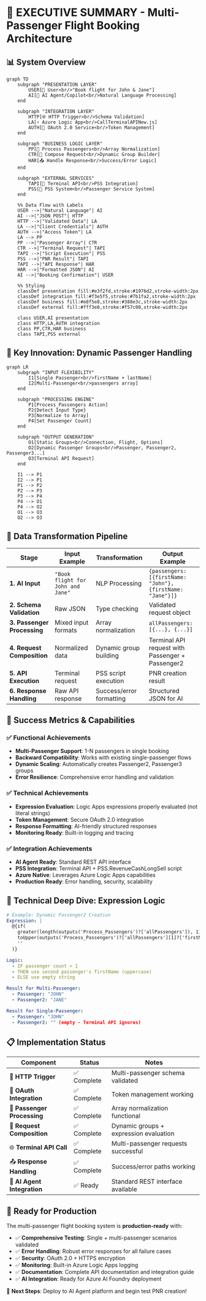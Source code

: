 # 🎯 **EXECUTIVE SUMMARY - Multi-Passenger Flight Booking Architecture**

## 📊 **System Overview**

```mermaid
graph TD
    subgraph "PRESENTATION LAYER"
        USER[👤 User<br/>"Book flight for John & Jane"]
        AI[🤖 AI Agent/Copilot<br/>Natural Language Processing]
    end
    
    subgraph "INTEGRATION LAYER"
        HTTP[🌐 HTTP Trigger<br/>Schema Validation]
        LA[⚡ Azure Logic App<br/>CallTerminalAPINew.js]
        AUTH[🔐 OAuth 2.0 Service<br/>Token Management]
    end
    
    subgraph "BUSINESS LOGIC LAYER"
        PP[📝 Process Passengers<br/>Array Normalization]
        CTR[🔧 Compose Request<br/>Dynamic Group Builder]
        HAR[📤 Handle Response<br/>Success/Error Logic]
    end
    
    subgraph "EXTERNAL SERVICES"
        TAPI[🎯 Terminal API<br/>PSS Integration]
        PSS[🏢 PSS System<br/>Passenger Service System]
    end
    
    %% Data Flow with Labels
    USER -->|"Natural Language"| AI
    AI -->|"JSON POST"| HTTP
    HTTP -->|"Validated Data"| LA
    LA -->|"Client Credentials"| AUTH
    AUTH -->|"Access Token"| LA
    LA --> PP
    PP -->|"Passenger Array"| CTR
    CTR -->|"Terminal Request"| TAPI
    TAPI -->|"Script Execution"| PSS
    PSS -->|"PNR Result"| TAPI
    TAPI -->|"API Response"| HAR
    HAR -->|"Formatted JSON"| AI
    AI -->|"Booking Confirmation"| USER
    
    %% Styling
    classDef presentation fill:#e3f2fd,stroke:#1976d2,stroke-width:2px
    classDef integration fill:#f3e5f5,stroke:#7b1fa2,stroke-width:2px
    classDef business fill:#e8f5e8,stroke:#388e3c,stroke-width:2px
    classDef external fill:#fff3e0,stroke:#f57c00,stroke-width:2px
    
    class USER,AI presentation
    class HTTP,LA,AUTH integration
    class PP,CTR,HAR business
    class TAPI,PSS external
```

## 🚀 **Key Innovation: Dynamic Passenger Handling**

```mermaid
graph LR
    subgraph "INPUT FLEXIBILITY"
        I1[Single Passenger<br/>firstName + lastName]
        I2[Multi-Passenger<br/>passengers array]
    end
    
    subgraph "PROCESSING ENGINE"
        P1[Process_Passengers Action]
        P2{Detect Input Type}
        P3[Normalize to Array]
        P4[Set Passenger Count]
    end
    
    subgraph "OUTPUT GENERATION"
        O1[Static Groups<br/>Connection, Flight, Options]
        O2[Dynamic Passenger Groups<br/>Passenger, Passenger2, Passenger3...]
        O3[Terminal API Request]
    end
    
    I1 --> P1
    I2 --> P1
    P1 --> P2
    P2 --> P3
    P3 --> P4
    P4 --> O1
    P4 --> O2
    O1 --> O3
    O2 --> O3
```

## 🔄 **Data Transformation Pipeline**

| Stage | Input Example | Transformation | Output Example |
|-------|---------------|----------------|----------------|
| **1. AI Input** | `"Book flight for John and Jane"` | NLP Processing | `{passengers: [{firstName: "John"}, {firstName: "Jane"}]}` |
| **2. Schema Validation** | Raw JSON | Type checking | Validated request object |
| **3. Passenger Processing** | Mixed input formats | Array normalization | `allPassengers: [{...}, {...}]` |
| **4. Request Composition** | Normalized data | Dynamic group building | Terminal API request with Passenger + Passenger2 |
| **5. API Execution** | Terminal request | PSS script execution | PNR creation result |
| **6. Response Handling** | Raw API response | Success/error formatting | Structured JSON for AI |

## 🎯 **Success Metrics & Capabilities**

### ✅ **Functional Achievements**
- **Multi-Passenger Support**: 1-N passengers in single booking
- **Backward Compatibility**: Works with existing single-passenger flows
- **Dynamic Scaling**: Automatically creates Passenger2, Passenger3 groups
- **Error Resilience**: Comprehensive error handling and validation

### ✅ **Technical Achievements**
- **Expression Evaluation**: Logic Apps expressions properly evaluated (not literal strings)
- **Token Management**: Secure OAuth 2.0 integration
- **Response Formatting**: AI-friendly structured responses
- **Monitoring Ready**: Built-in logging and tracing

### ✅ **Integration Achievements**
- **AI Agent Ready**: Standard REST API interface
- **PSS Integration**: Terminal API + PSS.RevenueCashLongSell script
- **Azure Native**: Leverages Azure Logic Apps capabilities
- **Production Ready**: Error handling, security, scalability

## 🔧 **Technical Deep Dive: Expression Logic**

```yaml
# Example: Dynamic Passenger2 Creation
Expression: |
  @{if(
    greater(length(outputs('Process_Passengers')?['allPassengers']), 1),
    toUpper(outputs('Process_Passengers')?['allPassengers'][1]?['firstName']),
    ''
  )}

Logic:
  - IF passenger count > 1
  - THEN use second passenger's firstName (uppercase)
  - ELSE use empty string

Result for Multi-Passenger:
  - Passenger: "JOHN" 
  - Passenger2: "JANE"

Result for Single-Passenger:
  - Passenger: "JOHN"
  - Passenger2: "" (empty - Terminal API ignores)
```

## 📋 **Implementation Status**

| Component | Status | Notes |
|-----------|--------|-------|
| 🎯 **HTTP Trigger** | ✅ Complete | Multi-passenger schema validated |
| 🔐 **OAuth Integration** | ✅ Complete | Token management working |
| 📝 **Passenger Processing** | ✅ Complete | Array normalization functional |
| 🔧 **Request Composition** | ✅ Complete | Dynamic groups + expression evaluation |
| 🌐 **Terminal API Call** | ✅ Complete | Multi-passenger requests successful |
| 📤 **Response Handling** | ✅ Complete | Success/error paths working |
| 🤖 **AI Agent Integration** | ✅ Ready | Standard REST interface available |

## 🎉 **Ready for Production**

The multi-passenger flight booking system is **production-ready** with:

- ✅ **Comprehensive Testing**: Single + multi-passenger scenarios validated
- ✅ **Error Handling**: Robust error responses for all failure cases  
- ✅ **Security**: OAuth 2.0 + HTTPS encryption
- ✅ **Monitoring**: Built-in Azure Logic Apps logging
- ✅ **Documentation**: Complete API documentation and integration guide
- ✅ **AI Integration**: Ready for Azure AI Foundry deployment

🚀 **Next Steps**: Deploy to AI Agent platform and begin test PNR creation!